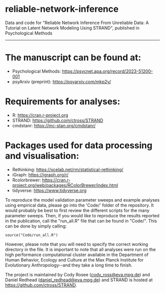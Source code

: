 # reliable-network-inference

Data and code for "Reliable Network Inference From Unreliable Data: A Tutorial on Latent Network Modeling Using STRAND", published in Psychological Methods

----------------------------
# The manuscript can be found at:

- Psychological Methods: https://psycnet.apa.org/record/2023-51200-001
- psyArxiv (preprint): https://psyarxiv.com/mkp2y/

# Requirements for analyses:

- R: https://cran.r-project.org
- STRAND: https://github.com/ctross/STRAND
- cmdstanr: https://mc-stan.org/cmdstanr/

# Packages used for data processing and visualisation:

- Rethinking: https://xcelab.net/rm/statistical-rethinking/
- iGraph: https://igraph.org/r/
- Rcolorbrewer: https://cran.r-project.org/web/packages/RColorBrewer/index.html
- tidyverse: https://www.tidyverse.org

To reproduce the model validation parameter sweeps and example analyses using empirical data, please go into the 'Code/' folder of the repository. It would probably be best to first review the different scripts for the many parameter sweeps. Then, if you would like to reproduce the results reported in the publication, call the "run_all.R" file that can be found in "Code/". This can be done by simply calling:

``````````
source("Code/run_all.R")
``````````

However, please note that you will need to specify the correct working directory in the file. It is important to note that all analyses were run on the high performance computational cluster available in the Department of Human Behavior, Ecology and Culture at the Max Planck Institute for Evolutionary Anthropology--and they take a long time to finish. 

The project is maintained by Cody Rosee (cody_ross@eva.mpg.de) and Daniel Redhead (daniel_redhead@eva.mpg.de) and STRAND is hosted at https://github.com/ctross/STRAND.

